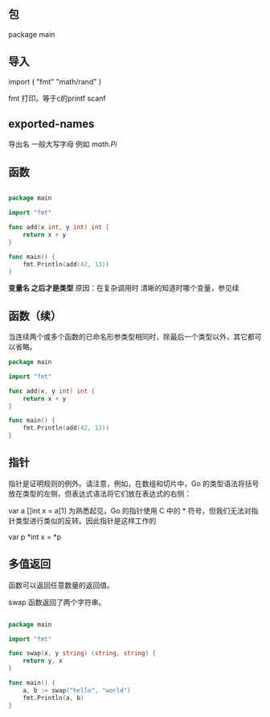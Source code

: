 ## 包
package main

## 导入
import (
	"fmt"
	"math/rand"
)

fmt 打印。等于c的printf scanf

## exported-names
导出名
一般大写字母 例如 *math.Pi*

## 函数
```go

package main

import "fmt"

func add(x int, y int) int {
	return x + y
}

func main() {
	fmt.Println(add(42, 13))
}
```
**变量名 之后才是类型**
原因：在复杂调用时 清晰的知道时哪个变量，参见续

## 函数（续）
当连续两个或多个函数的已命名形参类型相同时，除最后一个类型以外，其它都可以省略。
```go
package main

import "fmt"

func add(x, y int) int {
	return x + y
}

func main() {
	fmt.Println(add(42, 13))
}

```

## 指针
指针是证明规则的例外。请注意，例如，在数组和切片中，Go 的类型语法将括号放在类型的左侧，但表达式语法将它们放在表达式的右侧：

var a []int 
x = a[1]
为熟悉起见，Go 的指针使用 C 中的 * 符号，但我们无法对指针类型进行类似的反转。因此指针是这样工作的

var p *int 
x = *p

## 多值返回
函数可以返回任意数量的返回值。

swap 函数返回了两个字符串。
```go

package main

import "fmt"

func swap(x, y string) (string, string) {
	return y, x
}

func main() {
	a, b := swap("hello", "world")
	fmt.Println(a, b)
}
```





